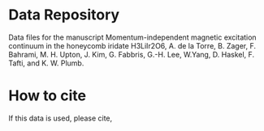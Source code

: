 # Data Repository

Data files for the manuscript Momentum-independent magnetic excitation continuum in the honeycomb iridate
H3LiIr2O6, A. de la Torre, B. Zager, F. Bahrami, M. H. Upton, J. Kim, G. Fabbris, G.-H. Lee, W.Yang, D. Haskel, F. Tafti, and K. W. Plumb. 

# How to cite

If this data is used, please cite, 
